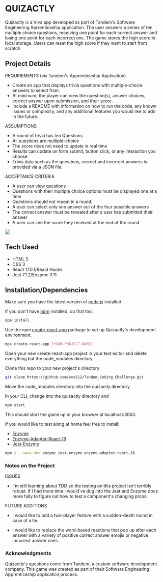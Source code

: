# QUIZACTLY

Quizactly is a triva app developed as part of Tandem's Software Engineering Aprrenticeship application. The user answers a series of ten multiple choice questions, receiving one point for each correct answer and losing one point for each incorrect one. The game stores the high score in local storage. Users can reset the high score if they want to start from scratch.

## Project Details
REQUIREMENTS (via Tandem's Apprenticeship Application)
- Create an app that displays trivia questions with multiple-choice answers to select from.
- At minimum, the player can view the
question(s), answer choices, correct answer upon submission, and their score. 
- Include a README with information on how to run the code, any known issues or complexity, and any additional features you would like to add in the future.

ASSUMPTIONS
- A round of trivia has ten Questions
- All questions are multiple-choice
- The score does not need to update in real time
- Results can update on form submit, button click, or any interaction you choose
- Trivia data such as the questions, correct and incorrect answers is provided via a JSON file.

ACCEPTANCE CRITERIA
- A user can view questions
- Questions with their multiple choice options must be displayed one at a time
- Questions should not repeat in a round.
- A user can select only one answer out of the four possible answers
- The correct answer must be revealed after a user has submitted their answer
- A user can see the score they received at the end of the round

![](Quizactly.gif)

## Tech Used
- HTML 5
- CSS 3
- React 17.0.1/React Hooks
- Jest 7.1.2/Enzyme 3.11

## Installation/Dependencies

Make sure you have the latest version of [node.js](https://nodejs.org/en/) installed.

If you don't have [npm](https://www.npmjs.com/) installed, do that too.
```bash
npm install
```

Use the npm [create-react-app](https://github.com/facebook/create-react-app) package to set up Quizactly's development environment.

```bash
npx create-react-app [YOUR-PROJECT-NAME]
```
Open your new create-react-app project in your text editor and delete everything but the node_modules directory.

Clone this repo to your new project's directory:
```bash
git clone https://github.com/cox512/Tandem_Coding_Challenge.git
```

Move the node_modules directory into the quizactly directory

In your CLI, change into the quizactly directory and 
```bash
npm start
```

This should start the game up in your browser at localhost:3000.

If you would like to test along at home feel free to install: 
- [Enzyme](https://www.npmjs.com/package/enzyme)
- [Enzyme-Adapter-React-16](https://www.npmjs.com/package/enzyme-adapter-react-16)
- [Jest-Enzyme](https://www.npmjs.com/package/jest-enzyme)
```bash
npm i --save-dev enzyme jest-enzyme enzyme-adapter-react-16
```

### Notes on the Project
ISSUES

- I'm still learning about TDD so the testing on this project isn't terribly robust. If I had more time I would've dug into the Jest and Enzyme docs more fully to figure out how to test a component's changing props.

FUTURE ADDITIONS

- I would like to add a two-player feature with a sudden-death round in case of a tie.

- I would like to replace the word-based reactions that pop up after each answer with a variety of positive correct answer emojis or negative incorrect answer ones.

### Acknowledgments

Quizactly's questions come from Tandem, a custom software development company. This game was created as part of their Software Engineering Apprenticeship application process.